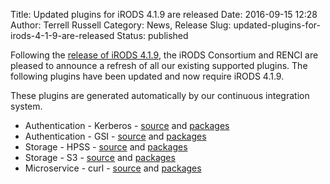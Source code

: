 Title: Updated plugins for iRODS 4.1.9 are released
Date: 2016-09-15 12:28
Author: Terrell Russell
Category: News, Release
Slug: updated-plugins-for-irods-4-1-9-are-released
Status: published

Following the [release of iRODS
4.1.9](http://irods.org/2016/07/irods-4-1-9-is-released/), the iRODS
Consortium and RENCI are pleased to announce a refresh of all our
existing supported plugins. The following plugins have been updated and
now require iRODS 4.1.9.

These plugins are generated automatically by our continuous integration
system.

-   Authentication - Kerberos -
    [source](https://github.com/irods/irods_auth_plugin_kerberos) and
    [packages](ftp://ftp.renci.org/pub/irods/plugins/irods_auth_plugin_krb/1.3/)
-   Authentication - GSI -
    [source](https://github.com/irods/irods_auth_plugin_gsi) and
    [packages](ftp://ftp.renci.org/pub/irods/plugins/irods_auth_plugin_gsi/1.3/)
-   Storage - HPSS -
    [source](https://github.com/irods/irods_resource_plugin_hpss) and
    [packages](ftp://ftp.renci.org/pub/irods/plugins/irods_resource_plugin_hpss/1.3/)
-   Storage - S3 -
    [source](https://github.com/irods/irods_resource_plugin_s3) and
    [packages](ftp://ftp.renci.org/pub/irods/plugins/irods_resource_plugin_s3/1.4/)
-   Microservice - curl -
    [source](https://github.com/irods/irods_microservice_plugins_curl)
    and
    [packages](ftp://ftp.renci.org/pub/irods/plugins/irods_microservice_plugins_curl/1.3/)

